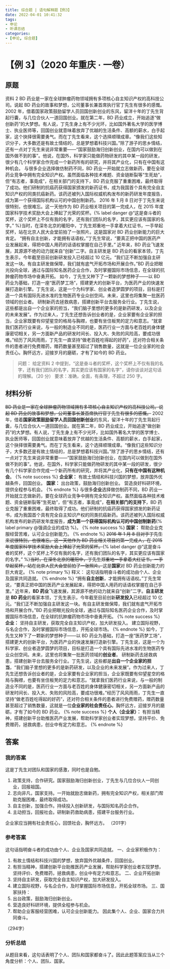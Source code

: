 ```yaml
---
title: 综合题 | 语句解释题【例3】
date: 2022-04-01 10:41:32
tags:
- 申论
- 听课总结
categories:
- [申论, 综合题]
---
```


# 【例 3】（2020 年重庆 · 一卷）
## 原题
资料 2
BD 药业是一家在全球肿瘤药物领域拥有多项核心自主知识产权的高科技公司。说起 BD 药业的故事和梦想，公司董事长兼首席执行官丁先生有很多的感慨。
2002 年，借着国家政策鼓励留学人员回国创新创业的东风，留洋十年的丁先生背起行囊，与几位合伙人一道回国创业。就在第二年，BD 药业成立，开始追逐“做创新药”的大梦想。有人说，丁先生身上有不少光环，比如国外著名大学的医学博士、执业医师等，回国创业就意味着放弃了优越的生活条件、高额的薪水，白手起家，这个抉择很需要勇气。而在丁先生看来，这个选择顺理成章。“像我们这些知识分子，大多数还是有故土情结的，总是梦想着科技兴国。”除了游子的思乡情结，还有一点对丁先生来说非常重要——“国家鼓励海归创新创业，在国内可以做到在国外做不到的事”。他说，在国外，科学家只能做药物研发的其中某一段的研发，很少有几个科学家合作完成一个新药所有的研究，并将其产业化，只有在中国有这种机会。
与很多企业选择做仿制药不同，BD 药业一开始就立志做新药，要在全球药业竞争中拥有完全知识产权。虽然面临各种技术难题、资金链断裂等“生死劫”，但“有志者，事竟成”，在相关部门的支持下，BD 药业克服了重重困难，最终取得了成功。他们研制的抗癌药获得国家颁发的新药证书，成为我国首个具有完全自主知识产权的同类抗癌新药。该药还被列入国际权威机构发布的新药研发年度报告，成为第一个获得国际机构认可的中国创制新药。
2016 年 1 月 8 日对于丁先生来说很特别，也很难忘。这一天他作为 BD 药业相关项目的第一完成人，在 2015 年度国家科学技术奖励大会上捧起了光荣的奖杯。{% label danger @“这是奋斗者的奖杯，这个奖杯上不仅有我的名字，还有我们团队的名字，其实更应该有国家的名字。” %}当时，在深冬北京的暖阳中，丁先生郑重地一手拿着大红证书，一手举起奖杯，站在北京人民大会堂前拍了一张照片。这是国家对 BD 药业创新能力的巨大肯定。
“拥有自主创新，才能拥有话语权。”丁先生常说，“要真正把中国的医药产业发展起来，得把中国人用药的话语权掌握在自己手里。”
近年来，BD 药业飞速发展，其源源不绝的动力就来自“创新”二字。自主研发是 BD 药业的看家本领，丁先生表示，今年截至目前创新研发投入已经超过 10 亿元。“我们正不断加强自主研发这一块。有自主研发做保障，我们就有底气开拓市场和开展合作。”BD 药业把眼光投向全球，通过与国际知名医药企业合作，及时掌握国际市场信息，在全球的抗肿瘤药物市场中奋勇开拓。
如今，丁先生又种下了一颗新的梦想种子——以 BD 药业为基础，打造一座“医药梦工场”，搭建更大的创新平台，为医药产业的快速发展打造新引擎。丁先生说，这是一个为科学家、创业者造梦圆梦的项目，目标是打造一个具有国际先进水准的生物医药专业众创空间。未来，这里也将集聚一批医药领域的创业者。
研制新药去拯救病患，搭建创新平台去服务全行业。丁先生说，这些都是出自一个企业家的担当，“我们脑子里想的更多的是新药研发，以及企业的未来发展”。作为过来人，丁先生还想告诉创业者的是，企业家要有企业家的担当，企业家既要有仰望星空的格局与胸襟，也要有坐住板凳的定力和意志。“就拿我们医药行业来说，与一般的制造业不同的是，医药行业一方面与老百姓的身体健康密切相关，另一方面新产品的研发时间长、投入大、失败的风险高，要成功很难。”经历了风风雨雨，丁先生一直坚持“做老百姓吃得起的好药”，还对符合相关条件的患者进行免费赠药，赠药数量甚至超过了销售数量，这就是一位企业家的社会责任心。胸怀远方，迎接岁月的磨砺，才有了如今的 BD 药业。
> 问题：
给定资料 2 中提到，“这是奋斗者的奖杯，这个奖杯上不仅有我的名字，还有我们团队的名字，其实更应该有国家的名字”，请你谈谈对这句话的理解。（20 分）
要求：准确，全面，有条理，不超过 250 字。

## 材料分析
~~BD 药业是一家在全球肿瘤药物领域拥有多项核心自主知识产权的高科技公司。说起 BD 药业的故事和梦想，公司董事长兼首席执行官丁先生有很多的感慨。~~
2002 年，借着**国家政策鼓励留学人员回国创新创业**的东风，留洋十年的丁先生背起行囊，与几位合伙人一道回国创业。就在第二年，BD 药业成立，开始追逐“做创新药”的大梦想。有人说，丁先生身上有不少光环，比如国外著名大学的医学博士、执业医师等，回国创业就意味着放弃了优越的生活条件、高额的薪水，白手起家，这个抉择很需要勇气。而在丁先生看来，这个选择顺理成章。“像我们这些知识分子，大多数还是有故土情结的，总是梦想着科技兴国。”除了游子的思乡情结，还有一点对丁先生来说非常重要——“国家鼓励海归创新创业，在国内可以做到在国外做不到的事”。他说，在国外，科学家只能做药物研发的其中某一段的研发，很少有几个科学家合作完成一个新药所有的研究，并将其产业化，**只有在中国有这种机会**。
{% note success %}
**企业家：**
有故土情结和科技兴国的梦想，放弃国外优越条件，回国创业。
**国家：**
出台政策，鼓励海归创新创业。
营造良好科研环境，提供全程参与机会。
{% endnote %}
与很多**企业**选择做仿制药不同，BD 药业一开始就立志做新药，要在全球药业竞争中拥有完全知识产权。虽然面临各种技术难题、资金链断裂等“生死劫”，但“有志者，事竟成”，**在相关部门的支持下**，BD 药业克服了重重困难，最终取得了成功。他们研制的抗癌药获得国家颁发的新药证书，成为我国首个具有完全自主知识产权的同类抗癌新药。该药还被列入国际权威机构发布的新药研发年度报告，**成为第一个获得国际机构认可的中国创制新药**{% label primary @强调企业的成功 %}。
{% note success %}
**国家：**
帮助企业克服经营苦难，认可企业创新能力。
{% endnote %}
~~2016 年 1 月 8 日对于丁先生来说很特别，也很难忘。这一天他作为 BD 药业相关项目的第一完成人，在 2015 年度国家科学技术奖励大会上捧起了光荣的奖杯。~~{% label danger @“这是奋斗者的奖杯，这个奖杯上不仅有我的名字，还有我们团队的名字，其实更应该有国家的名字。” %}~~当时，在深冬北京的暖阳中，丁先生郑重地一手拿着大红证书，一手举起奖杯，站在北京人民大会堂前拍了一张照片。~~这是**国家**对 BD 药业创新能力的巨大肯定。
{% note primary %}
释义：
这句话指明奋斗者的成功由个人、企业及国家共同造就。
{% endnote %}
“拥有**自主创新**，才能拥有话语权。”丁先生常说，“要真正把中国的医药产业发展起来，得把中国人用药的话语权掌握在自己手里。”
近年来，**BD 药业**飞速发展，其源源不绝的动力就来自“创新”二字。**自主研发**是 **BD 药业**的看家本领，丁先生表示，今年截至目前创新**研发投入**已经超过 10 亿元。“我们正不断加强自主研发这一块。有自主研发做保障，我们就有底气开拓市场和开展合作。”BD 药业把眼光投向全球，通过与国际知名医药企业合作，及时掌握国际市场信息，在全球的抗肿瘤药物市场中奋勇开拓。
{% note success %}
**企业：**
坚持自主研发，获取完全自主知识产权，加大研发投入。
建立国际视野，与名企合作，及时掌握国际市场信息，开拓全球市场。
{% endnote %}
如今，丁先生又种下了一颗新的梦想种子——以 BD 药业为基础，打造一座“医药梦工场”，搭建更大的创新平台，为医药产业的快速发展打造新引擎。丁先生说，这是一个为科学家、创业者造梦圆梦的项目，目标是打造一个具有国际先进水准的生物医药专业众创空间。未来，这里也将集聚一批医药领域的**创业者**。
研制新药去拯救病患，搭建创新平台去服务全行业。丁先生说，这些都是**出自一个企业家的担当**，“我们脑子里想的更多的是新药研发，以及企业的未来发展”。作为过来人，丁先生还想告诉创业者的是，企业家要有企业家的担当，企业家既要有仰望星空的格局与胸襟，也要有坐住板凳的定力和意志。“就拿我们医药行业来说，与一般的制造业不同的是，医药行业一方面与老百姓的身体健康密切相关，另一方面新产品的研发时间长、投入大、失败的风险高，要成功很难。”经历了风风雨雨，丁先生一直坚持“做老百姓吃得起的好药”，还对符合相关条件的患者进行免费赠药，赠药数量甚至超过了销售数量，这就是一位**企业家的社会责任心**。胸怀远方，迎接岁月的磨砺，才有了如今的 BD 药业。
{% note success %}
**个人（企业家）：**
有担当精神，搭建创新平台助推医药产业发展，帮助科学家创业者实现梦想，坚持平价、免费赠药，拯救病患，创业中有定力和意志。
{% endnote %}

## 答案

### 我的答案
这是丁先生对团队和国家的感激，同时也是自勉。
1. 政策支持，合作研究。国家鼓励海归创新创业，丁先生与几位合伙人一同创业，回报祖国。
2. 志向非凡，国家支持。一开始就励志做新药，拥有完全知识产权，相关部门帮助克服困难，最终取得成功。
3. 自主创新，加强合作。持续投入创新研发，与国际知名药企合作。
4. 主动担当，回报社会。研制新药救助病患，搭建平台服务行业。

企业家应当拥有社会责任心，回馈社会，胸怀远方。
（201字）
### 参考答案
这句话指明奋斗者的成功由个人、企业及国家共同造就。
一、企业家积极作为：
1. 有故土情结和科技兴国的梦想，放弃国外优越条件，回国创业。
2. 有担当精神，搭建创新平台助推医药产业发展，帮助科学家创业者实现梦想，坚持评价、免费赠药，拯救病患，创业中有定力和意志。
二、企业开拓创新
1. 坚持自主研发，获取完全自主知识产权，加大研发投入。
2. 建立国际视野，与名企合作，及时掌握国际市场信息，开拓全球市场。
三、国家扶持：
1. 出台政策，鼓励海归创新创业。
2. 营造良好科研环境，提供全程参与机会。
3. 帮助企业客服经营困难，认可企业创新能力。
因此集个人、企业、国家合力共同奋斗。

（294字）

### 分析总结
从题目来看，这句话表明了个人、团队和国家都奋斗了。因此此题答案应当从三个角度分析：个人、团队、国家。
